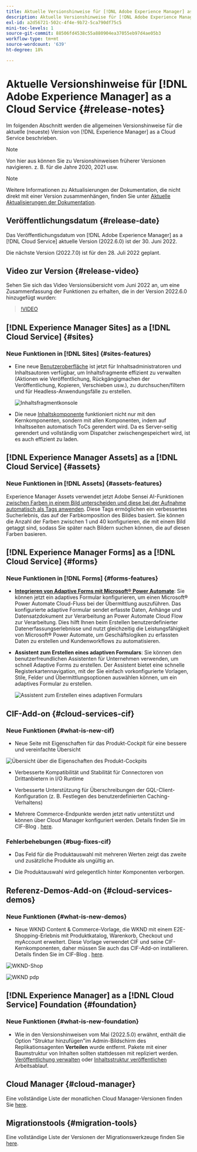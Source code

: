 ```yaml
---
title: Aktuelle Versionshinweise für [!DNL Adobe Experience Manager] as a Cloud Service.
description: Aktuelle Versionshinweise für [!DNL Adobe Experience Manager] as a Cloud Service.
exl-id: a2d56721-502c-4f4e-9b72-5ca790df75c5
mini-toc-levels: 1
source-git-commit: 88506fd4538c55a880904ea37055eb97d4ae05b3
workflow-type: tm+mt
source-wordcount: '639'
ht-degree: 18%

---
```



# Aktuelle Versionshinweise für [!DNL Adobe Experience Manager] as a Cloud Service {#release-notes}

Im folgenden Abschnitt werden die allgemeinen Versionshinweise für die aktuelle (neueste) Version von [!DNL Experience Manager] as a Cloud Service beschrieben.

>[!NOTE]
>
>Von hier aus können Sie zu Versionshinweisen früherer Versionen navigieren. z. B. für die Jahre 2020, 2021 usw.

>[!NOTE]
>
>Weitere Informationen zu Aktualisierungen der Dokumentation, die nicht direkt mit einer Version zusammenhängen, finden Sie unter [Aktuelle Aktualisierungen der Dokumentation](https://experienceleague.adobe.com/docs/experience-manager-release-information/aem-release-updates/doc-updates/documentation-updates.html?lang=de).

## Veröffentlichungsdatum {#release-date}

Das Veröffentlichungsdatum von [!DNL Adobe Experience Manager] as a [!DNL Cloud Service] aktuelle Version (2022.6.0) ist der 30. Juni 2022.

Die nächste Version (2022.7.0) ist für den 28. Juli 2022 geplant.

## Video zur Version {#release-video}

Sehen Sie sich das Video Versionsübersicht vom Juni 2022 an, um eine Zusammenfassung der Funktionen zu erhalten, die in der Version 2022.6.0 hinzugefügt wurden:

>[!VIDEO](https://video.tv.adobe.com/v/344308/?quality=12)

## [!DNL Experience Manager Sites] as a [!DNL Cloud Service] {#sites}

### Neue Funktionen in [!DNL Sites] {#sites-features}

* Eine neue [Benutzeroberfläche](/help/headless/content-fragments/content-fragment-console.md) ist jetzt für Inhaltsadministratoren und Inhaltsautoren verfügbar, um Inhaltsfragmente effizient zu verwalten (Aktionen wie Veröffentlichung, Rückgängigmachen der Veröffentlichung, Kopieren, Verschieben usw.), zu durchsuchen/filtern und für Headless-Anwendungsfälle zu erstellen.

   ![Inhaltsfragmentkonsole](/help/release-notes/assets/cf-ui.png)

* Die neue [Inhaltskomponente](https://experienceleague.adobe.com/docs/experience-manager-core-components/using/components/tableofcontents.html) funktioniert nicht nur mit den Kernkomponenten, sondern mit allen Komponenten, indem auf Inhaltsseiten automatisch ToCs gerendert wird. Da es Server-seitig gerendert und vollständig vom Dispatcher zwischengespeichert wird, ist es auch effizient zu laden.

## [!DNL Experience Manager Assets] as a [!DNL Cloud Service] {#assets}

### Neue Funktionen in [!DNL Assets] {#assets-features}

Experience Manager Assets verwendet jetzt Adobe Sensei AI-Funktionen [zwischen Farben in einem Bild unterscheiden und diese bei der Aufnahme automatisch als Tags anwenden](../../assets/color-tag-images.md). Diese Tags ermöglichen ein verbessertes Sucherlebnis, das auf der Farbkomposition des Bildes basiert. Sie können die Anzahl der Farben zwischen 1 und 40 konfigurieren, die mit einem Bild getaggt sind, sodass Sie später nach Bildern suchen können, die auf diesen Farben basieren.

## [!DNL Experience Manager Forms] as a [!DNL Cloud Service] {#forms}

### Neue Funktionen in [!DNL Forms] {#forms-features}

* **[Integrieren von Adaptive Forms mit Microsoft® Power Automate](/help/forms/forms-microsoft-power-automate-integration.md)**: Sie können jetzt ein adaptives Formular konfigurieren, um einen Microsoft® Power Automate Cloud-Fluss bei der Übermittlung auszuführen. Das konfigurierte adaptive Formular sendet erfasste Daten, Anhänge und Datensatzdokument zur Verarbeitung an Power Automate Cloud Flow zur Verarbeitung. Dies hilft Ihnen beim Erstellen benutzerdefinierter Datenerfassungserlebnisse und nutzt gleichzeitig die Leistungsfähigkeit von Microsoft® Power Automate, um Geschäftslogiken zu erfassten Daten zu erstellen und Kundenworkflows zu automatisieren.

* **Assistent zum Erstellen eines adaptiven Formulars**: Sie können den benutzerfreundlichen Assistenten für Unternehmen verwenden, um schnell Adaptive Forms zu erstellen. Der Assistent bietet eine schnelle Registerkartennavigation, mit der Sie einfach vorkonfigurierte Vorlagen, Stile, Felder und Übermittlungsoptionen auswählen können, um ein adaptives Formular zu erstellen.

   ![Assistent zum Erstellen eines adaptiven Formulars](/help/release-notes/assets/wizard.png)

## CIF-Add-on {#cloud-services-cif}

### Neue Funktionen {#what-is-new-cif}

* Neue Seite mit Eigenschaften für das Produkt-Cockpit für eine bessere und vereinfachte Übersicht

![Übersicht über die Eigenschaften des Produkt-Cockpits](/help/assets/CIF/product_cockpit_properties_overview.png)

* Verbesserte Kompatibilität und Stabilität für Connectoren von Drittanbietern in I/O Runtime

* Verbesserte Unterstützung für Überschreibungen der GQL-Client-Konfiguration (z. B. Festlegen des benutzerdefinierten Caching-Verhaltens)

* Mehrere Commerce-Endpunkte werden jetzt nativ unterstützt und können über Cloud Manager konfiguriert werden. Details finden Sie im CIF-Blog . [here](https://medium.com/adobetech/use-aem-as-a-cloud-service-with-multiple-adobe-commerce-systems-9295612a9554).


### Fehlerbehebungen {#bug-fixes-cif}

* Das Feld für die Produktauswahl mit mehreren Werten zeigt das zweite und zusätzliche Produkte als ungültig an.

* Die Produktauswahl wird gelegentlich hinter Komponenten verborgen.

## Referenz-Demos-Add-on {#cloud-services-demos}

### Neue Funktionen {#what-is-new-demos}

* Neue WKND Content &amp; Commerce-Vorlage, die WKND mit einem E2E-Shopping-Erlebnis mit Produktkatalog, Warenkorb, Checkout und myAccount erweitert. Diese Vorlage verwendet CIF und seine CIF-Kernkomponenten, daher müssen Sie auch das CIF-Add-on installieren. Details finden Sie im CIF-Blog . [here](https://medium.com/adobetech/learn-how-to-create-a-shoppable-experience-with-the-new-wknd-reference-site-and-cif-b3b2c161f67e).

![WKND-Shop](/help/assets/CIF/wknd_shop.png)

![WKND pdp](/help/assets/CIF/wknd_pdp.png)

## [!DNL Experience Manager] as a [!DNL Cloud Service] Foundation {#foundation}

### Neue Funktionen {#what-is-new-foundation}

* Wie in den Versionshinweisen vom Mai (2022.5.0) erwähnt, enthält die Option &quot;Struktur hinzufügen&quot;im Admin-Bildschirm des Replikationsagenten **Verteilen** wurde entfernt. Pakete mit einer Baumstruktur von Inhalten sollten stattdessen mit repliziert werden. [Veröffentlichung verwalten](/help/operations/replication.md#manage-publication) oder [Inhaltsstruktur veröffentlichen](/help/operations/replication.md#manage-publication#publish-content-tree-workflow) Arbeitsablauf.

## Cloud Manager {#cloud-manager}

Eine vollständige Liste der monatlichen Cloud Manager-Versionen finden Sie [here](/help/implementing/cloud-manager/release-notes-cloud-manager/release-notes-cm-current.md).

## Migrationstools {#migration-tools}

Eine vollständige Liste der Versionen der Migrationswerkzeuge finden Sie [here](/help/journey-migration/release-notes/release-notes-migration-tools-current.md).
